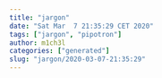 ```yaml
---
title: "jargon"
date: "Sat Mar  7 21:35:29 CET 2020"
tags: ["jargon", "pipotron"]
author: m1ch3l
categories: ["generated"]
slug: "jargon/2020-03-07-21:35:29"
---
```



